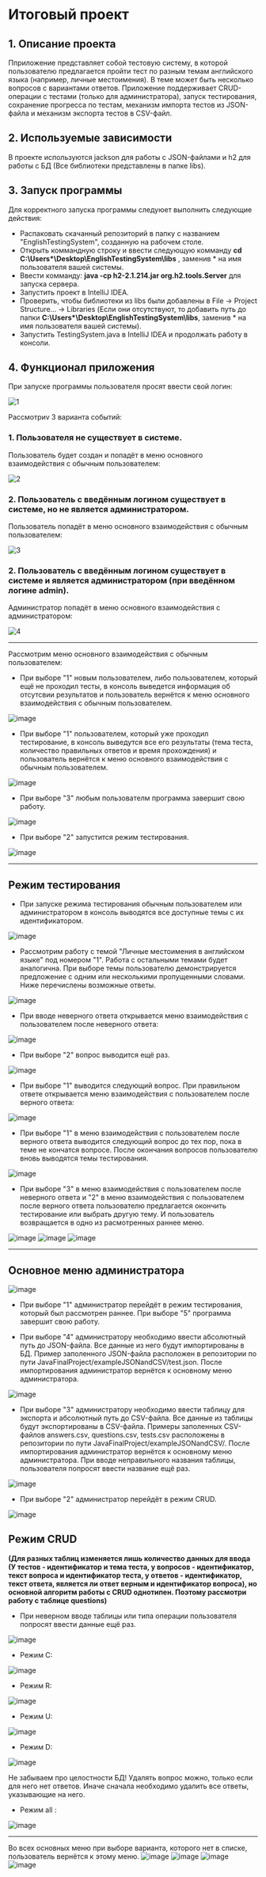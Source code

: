 # Итоговый проект

## 1. Описание проекта

Пприложение представляет собой тестовую систему, в которой пользователю предлагается пройти тест по разным темам английского языка (например, личные местоимения). В теме может быть несколько вопросов с вариантами ответов. Приложение поддерживает CRUD-операции с тестами (только для администратора), запуск тестирования, сохранение прогресса по тестам, механизм импорта тестов из JSON-файла и механизм экспорта тестов в CSV-файл.

## 2. Используемые зависимости

В проекте используются jackson для работы с JSON-файлами и h2 для работы с БД (Все библиотеки представлены в папке libs).

## 3. Запуск программы

Для корректного запуска программы следуюет выполнить следующие действия:

- Распаковать скачанный репозиторий в папку с названием "EnglishTestingSystem", созданную на рабочем столе.
- Открыть коммандную строку и ввести следующую комманду **cd C:\Users\*\Desktop\EnglishTestingSystem\libs** , заменив * на имя пользователя вашей системы.
- Ввести комманду: **java -cp h2-2.1.214.jar org.h2.tools.Server** для запуска сервера.
- Запустить проект в IntelliJ IDEA.
- Проверить, чтобы библиотеки из libs были добавлены в File -> Project Structure... -> Libraries (Если они отсутствуют, то добавить путь до папки **C:\Users\*\Desktop\EnglishTestingSystem\libs**, заменив * на имя пользователя вашей системы).
- Запустить TestingSystem.java в IntelliJ IDEA и продолжать работу в консоли.

## 4. Функционал приложения

При запуске программы пользователя просят ввести свой логин: 

![1](https://user-images.githubusercontent.com/77012251/235612451-4390bce1-eb0b-403e-a1fc-d90e751b7177.PNG)

Расcмотриv 3 варианта событий:

### 1. Пользователя не существует в системе.

Пользователь будет создан и попадёт в меню основного взаимодействия с обычным пользователем:

![2](https://user-images.githubusercontent.com/77012251/235612759-2054b61e-1f35-42e5-b2b5-63e70798cb7c.PNG)

### 2. Пользователь с введённым логином существует в системе, но не является администратором.

Пользователь попадёт в меню основного взаимодействия с обычным пользователем:

![3](https://user-images.githubusercontent.com/77012251/235612783-eb86dca0-02d4-4e4d-8bdd-f985e3d0a997.PNG)

### 2. Пользователь с введённым логином существует в системе и является администратором (при введённом логине admin).

Администратор попадёт в меню основного взаимодействия с администратором:

![4](https://user-images.githubusercontent.com/77012251/235612798-8ced8191-b4d6-4e4e-a0aa-9d02d89f37e4.PNG)

---

Рассмотрим меню основного взаимодействия с обычным пользователем:

- При выборе "1" новым пользователем, либо пользователем, который ещё не проходил тесты, в консоль выведется информация об отсутсвии результатов и пользователь вернётся к меню основного взаимодействия с обычным пользователем.

![image](https://user-images.githubusercontent.com/77012251/235613568-5c3a1d80-6bb4-4bd7-ae6d-eb564a103549.png)

- При выборе "1" пользователем, который уже проходил тестирование, в консоль выведутся все его результаты (тема теста, количество правильных ответов и время прохождения) и пользователь вернётся к меню основного взаимодействия с обычным пользователем.

![image](https://user-images.githubusercontent.com/77012251/235614320-17e50141-dc79-4c48-801c-3c07bae3f74a.png)

- При выборе "3" любым пользователм программа завершит свою работу.

![image](https://user-images.githubusercontent.com/77012251/235614587-d2abddad-9ced-4c3c-af89-8e8d61b4cf01.png)

- При выборе "2" запустится режим тестирования.

![image](https://user-images.githubusercontent.com/77012251/235617645-a5cfe8dc-3f7f-43fe-a9a7-626100b89254.png)

---

## Режим тестирования

- При запуске режима тестирования обычным пользователем или администратором в консоль выводятся все доступные темы с их идентификатором.

![image](https://user-images.githubusercontent.com/77012251/235617654-42e1d636-5572-49b3-aecf-6b0995ffb01c.png)

- Рассмотрим работу с темой "Личные местоимения в английском языке" под номером "1". Работа с остальными темами будет аналогична.
При выборе темы пользователю демонстрируется предложение с одним или несколькими пропущенными словами. Ниже перечислены возможные ответы.

![image](https://user-images.githubusercontent.com/77012251/235617712-b1423f75-4606-4b26-acf2-05494cd6d1bf.png)

- При вводе неверного ответа открывается меню взаимодействия с пользователем после неверного ответа:

![image](https://user-images.githubusercontent.com/77012251/235617800-3166019d-7d58-44bf-acfc-efa9fefa47f9.png)

- При выборе "2" вопрос выводится ещё раз.

![image](https://user-images.githubusercontent.com/77012251/235617875-bbd04d6f-749b-4a81-b4ce-4acf342bac0d.png)

- При выборе "1" выводится следующий вопрос. При правильном ответе открывается меню взаимодействия с пользователем после верного ответа:

![image](https://user-images.githubusercontent.com/77012251/235617987-40c0d1e5-0a44-4935-88c9-cffda971aba9.png)

- При выборе "1" в меню взаимодействия с пользователем после верного ответа выводится следующий вопрос до тех пор, пока в теме не кончатся вопросе. После окончания вопросов пользователю вновь выводятся темы тестирования.

![image](https://user-images.githubusercontent.com/77012251/235618628-5f90c358-ed86-4c0a-bdbf-895b89d8756f.png)

- При выборе "3" в меню взаимодействия с пользователем после неверного ответа и "2" в меню взаимодействия с пользователем после верного ответа пользователю предлагается окончить тестирование или выбрать другую тему. И пользователь возвращается в одно из расмотренных раннее меню.

![image](https://user-images.githubusercontent.com/77012251/235620454-1265f09a-d5e6-4540-ae0b-30eb6bc0a6fc.png)
![image](https://user-images.githubusercontent.com/77012251/235620538-71581809-3bfc-4928-87d8-aeee49860051.png)
![image](https://user-images.githubusercontent.com/77012251/235620630-1558df32-22c8-436b-800f-6dace312cb20.png)

---

## Основное меню администратора

![image](https://user-images.githubusercontent.com/77012251/235621157-7ca08f72-0d74-4da8-b9e0-0a118a6e79b5.png)

- При выборе "1" администратор перейдёт в режим тестирования, который был рассмотрен раннее. При выборе "5" программа завершит свою работу.

- При выборе "4" администратору необходимо ввести абсолютный путь до JSON-файла. Все данные из него будут импортированы в БД. Пример заполенного JSON-файла расположен в репозитории по пути JavaFinalProject/exampleJSONandCSV/test.json. После импортирования администратор вернётся к основному меню администратора.

![image](https://user-images.githubusercontent.com/77012251/235622222-b0045e39-2cf1-42d1-a052-a1ae3893e1f6.png)

- При выборе "3" администратору необходимо ввести таблицу для экспорта и абсолютный путь до CSV-файла. Все данные из таблицы будут экспортированы в CSV-файла. Примеры заполенных CSV-файлов answers.csv, questions.csv, tests.csv расположены в репозитории по пути JavaFinalProject/exampleJSONandCSV/. После импортирования администратор вернётся к основному меню администратора. При вводе неправильного названия таблицы, пользователя попросят ввести название ещё раз.

![image](https://user-images.githubusercontent.com/77012251/235622887-d52d94e7-2230-412a-8e34-e54937b509d3.png)
 
- При выборе "2" администратор перейдёт в режим CRUD.

![image](https://user-images.githubusercontent.com/77012251/235623118-eeb11fbc-1a7e-4b1c-83a6-41de976d0179.png)

## Режим CRUD

**(Для разных таблиц изменяется лишь количество данных для ввода (У тестов - идентификатор и тема теста, у вопросов - идентификатор, текст вопроса и идентификатор теста, у ответов - идентификатор, текст ответа, является ли ответ верным и идентификатор вопроса), но основной алгоритм работы с CRUD однотипен. Поэтому рассмотри работу с таблице questions)**

- При неверном вводе таблицы или типа операции пользователя попросят ввести данные ещё раз.

![image](https://user-images.githubusercontent.com/77012251/235624337-3b3a4db5-04da-49b0-bcc0-e36726f1a90f.png)

- Режим C:

![image](https://user-images.githubusercontent.com/77012251/235624631-7bffdc0d-1aa2-4c92-b6a0-52f7fd55eefa.png)

- Режим R:

![image](https://user-images.githubusercontent.com/77012251/235624754-50094335-cb67-4881-b49d-21156b6b5d3f.png)

- Режим U:

![image](https://user-images.githubusercontent.com/77012251/235624976-ddb308f7-1c88-4092-8146-3e1a55f4bf75.png)

- Режим D:

![image](https://user-images.githubusercontent.com/77012251/235625364-b310abed-7338-4cc5-a4d8-4289aeff64dc.png)

Не забываем про целостности БД! Удалять вопрос можно, только если для него нет ответов. Иначе сначала необходимо удалить все ответы, указывающие на него.

- Режим all :

![image](https://user-images.githubusercontent.com/77012251/235625648-d97c022a-37e8-43e4-b455-ba6dc5d03a34.png)

---

Во всех основных меню при выборе варианта, которого нет в списке, пользователь вернётся к этому меню.
![image](https://user-images.githubusercontent.com/77012251/235625812-61ec8829-c654-4ff4-9e82-178b9d786fb8.png)
![image](https://user-images.githubusercontent.com/77012251/235625971-5aa41699-3989-4568-bf1a-e5da27122110.png)
![image](https://user-images.githubusercontent.com/77012251/235626063-cd089f7f-c667-4cef-9bd1-8df84482398a.png)
![image](https://user-images.githubusercontent.com/77012251/235626095-4904f0f6-66ef-4299-bf2a-87ac3af15239.png)
